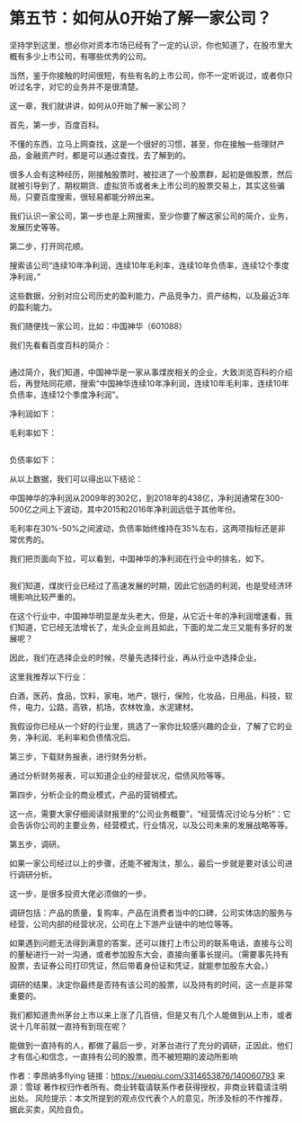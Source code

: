 # 第五节：如何从0开始了解一家公司？

坚持学到这里，想必你对资本市场已经有了一定的认识，你也知道了，在股市里大概有多少上市公司，有哪些优秀的公司。

当然，鉴于你接触的时间很短，有些有名的上市公司，你不一定听说过，或者你只听过名字，对它的业务并不是很清楚。

这一章，我们就讲讲，如何从0开始了解一家公司？

首先，第一步，百度百科。

不懂的东西，立马上网查找，这是一个很好的习惯，甚至，你在接触一些理财产品，金融资产时，都是可以通过查找，去了解到的。

很多人会有这种经历，刚接触股票时，被拉进了一个股票群，起初是做股票，然后就被引导到了，期权期货、虚拟货币或者未上市公司的股票交易上，其实这些骗局，只要百度搜索，很轻易都能分辨出来。

我们认识一家公司，第一步也是上网搜索，至少你要了解这家公司的简介，业务，发展历史等等。

第二步，打开同花顺。

搜索该公司“连续10年净利润，连续10年毛利率，连续10年负债率，连续12个季度净利润，”

这些数据，分别对应公司历史的盈利能力，产品竞争力，资产结构，以及最近3年的盈利能力。

我们随便找一家公司，比如：中国神华（601088）

我们先看看百度百科的简介：

<img :src="$withBase('/images/shenhua/1.jpg')" >

通过简介，我们知道，中国神华是一家从事煤炭相关的企业，大致浏览百科的介绍后，再登陆同花顺，搜索“中国神华连续10年净利润，连续10年毛利率，连续10年负债率，连续12个季度净利润”。

净利润如下：
<img :src="$withBase('/images/shenhua/2.jpg')" >


毛利率如下：

<img :src="$withBase('/images/shenhua/3.jpg')" >

负债率如下：
<img :src="$withBase('/images/shenhua/4.jpg')" >


从以上数据，我们可以得出以下结论：

中国神华的净利润从2009年的302亿，到2018年的438亿，净利润通常在300-500亿之间上下波动，其中2015和2016年净利润远低于其他年份。

毛利率在30%-50%之间波动，负债率始终维持在35%左右，这两项指标还是非常优秀的。

我们把页面向下拉，可以看到，中国神华的净利润在行业中的排名，如下。

<img :src="$withBase('/images/shenhua/5.jpg')" >

我们知道，煤炭行业已经过了高速发展的时期，因此它创造的利润，也是受经济环境影响比较严重的。

在这个行业中，中国神华明显是龙头老大，但是，从它近十年的净利润增速看，我们知道，它已经无法增长了，龙头企业尚且如此，下面的龙二龙三又能有多好的发展呢？

因此，我们在选择企业的时候，尽量先选择行业，再从行业中选择企业。

这里我推荐以下行业：

白酒，医药，食品，饮料，家电，地产，银行，保险，化妆品，日用品，科技，软件，电力，公路，高铁，机场，农林牧渔，水泥建材。

我假设你已经从一个好的行业里，挑选了一家你比较感兴趣的企业，了解了它的业务，净利润、毛利率和负债情况后。

第三步，下载财务报表，进行财务分析。

通过分析财务报表，可以知道企业的经营状况，偿债风险等等。

第四步，分析企业的商业模式，产品的营销模式。

这一点，需要大家仔细阅读财报里的“公司业务概要”，“经营情况讨论与分析”：它会告诉你公司的主要业务，经营模式，行业情况，以及公司未来的发展战略等等。





第五步，调研。

如果一家公司经过以上的步骤，还能不被淘汰，那么，最后一步就是要对该公司进行调研分析。

这一步，是很多投资大佬必须做的一步。

调研包括：产品的质量，复购率，产品在消费者当中的口碑，公司实体店的服务与经营，公司内部的经营状况，公司在上下游产业链中的地位等等。

如果遇到问题无法得到满意的答案，还可以拨打上市公司的联系电话，直接与公司的董秘进行一对一沟通，或者参加股东大会，直接向董事长提问。（需要事先持有股票，去证券公司打印凭证，然后带着身份证和凭证，就能参加股东大会。）

调研的结果，决定你最终是否持有该公司的股票，以及持有的时间，这一点是非常重要的。

我们都知道贵州茅台上市以来上涨了几百倍，但是又有几个人能做到从上市，或者说十几年前就一直持有到现在呢？

能做到一直持有的人，都做了最后一步，对茅台进行了充分的调研，正因此，他们才有信心和信念，一直持有公司的股票，而不被短期的波动所影响



作者：李昂纳多flying
链接：https://xueqiu.com/3314653876/140060793
来源：雪球
著作权归作者所有。商业转载请联系作者获得授权，非商业转载请注明出处。
风险提示：本文所提到的观点仅代表个人的意见，所涉及标的不作推荐，据此买卖，风险自负。